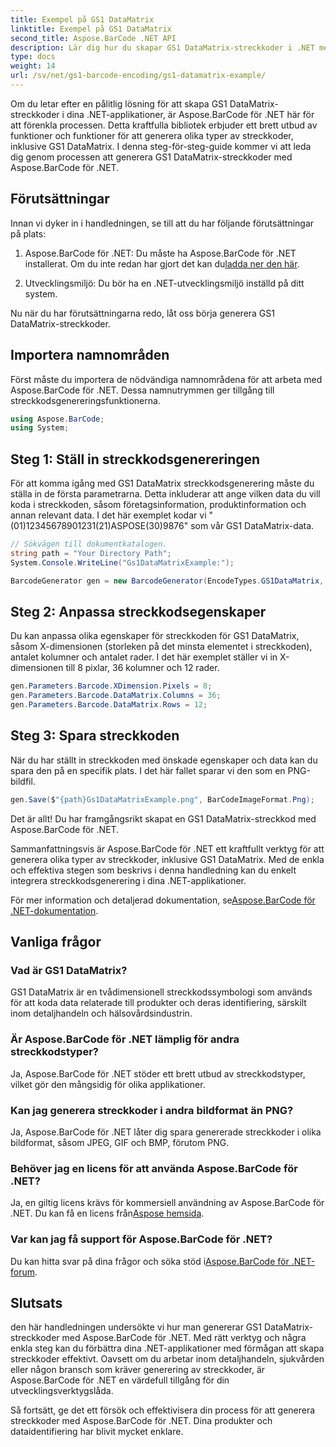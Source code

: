 ```yaml
---
title: Exempel på GS1 DataMatrix
linktitle: Exempel på GS1 DataMatrix
second_title: Aspose.BarCode .NET API
description: Lär dig hur du skapar GS1 DataMatrix-streckkoder i .NET med Aspose.BarCode. Generera streckkoder med enkelhet och effektivitet med bara några få steg.
type: docs
weight: 14
url: /sv/net/gs1-barcode-encoding/gs1-datamatrix-example/
---
```


Om du letar efter en pålitlig lösning för att skapa GS1 DataMatrix-streckkoder i dina .NET-applikationer, är Aspose.BarCode för .NET här för att förenkla processen. Detta kraftfulla bibliotek erbjuder ett brett utbud av funktioner och funktioner för att generera olika typer av streckkoder, inklusive GS1 DataMatrix. I denna steg-för-steg-guide kommer vi att leda dig genom processen att generera GS1 DataMatrix-streckkoder med Aspose.BarCode för .NET.

## Förutsättningar

Innan vi dyker in i handledningen, se till att du har följande förutsättningar på plats:

1. Aspose.BarCode för .NET: Du måste ha Aspose.BarCode för .NET installerat. Om du inte redan har gjort det kan du[ladda ner den här](https://releases.aspose.com/barcode/net/).

2. Utvecklingsmiljö: Du bör ha en .NET-utvecklingsmiljö inställd på ditt system.

Nu när du har förutsättningarna redo, låt oss börja generera GS1 DataMatrix-streckkoder.

## Importera namnområden

Först måste du importera de nödvändiga namnområdena för att arbeta med Aspose.BarCode för .NET. Dessa namnutrymmen ger tillgång till streckkodsgenereringsfunktionerna.

```csharp
using Aspose.BarCode;
using System;
```

## Steg 1: Ställ in streckkodsgenereringen

För att komma igång med GS1 DataMatrix streckkodsgenerering måste du ställa in de första parametrarna. Detta inkluderar att ange vilken data du vill koda i streckkoden, såsom företagsinformation, produktinformation och annan relevant data. I det här exemplet kodar vi "(01)12345678901231(21)ASPOSE(30)9876" som vår GS1 DataMatrix-data.

```csharp
// Sökvägen till dokumentkatalogen.
string path = "Your Directory Path";
System.Console.WriteLine("Gs1DataMatrixExample:");

BarcodeGenerator gen = new BarcodeGenerator(EncodeTypes.GS1DataMatrix, "(01)12345678901231(21)ASPOSE(30)9876");
```

## Steg 2: Anpassa streckkodsegenskaper

Du kan anpassa olika egenskaper för streckkoden för GS1 DataMatrix, såsom X-dimensionen (storleken på det minsta elementet i streckkoden), antalet kolumner och antalet rader. I det här exemplet ställer vi in X-dimensionen till 8 pixlar, 36 kolumner och 12 rader.

```csharp
gen.Parameters.Barcode.XDimension.Pixels = 8;
gen.Parameters.Barcode.DataMatrix.Columns = 36;
gen.Parameters.Barcode.DataMatrix.Rows = 12;
```

## Steg 3: Spara streckkoden

När du har ställt in streckkoden med önskade egenskaper och data kan du spara den på en specifik plats. I det här fallet sparar vi den som en PNG-bildfil.

```csharp
gen.Save($"{path}Gs1DataMatrixExample.png", BarCodeImageFormat.Png);
```

Det är allt! Du har framgångsrikt skapat en GS1 DataMatrix-streckkod med Aspose.BarCode för .NET.

Sammanfattningsvis är Aspose.BarCode för .NET ett kraftfullt verktyg för att generera olika typer av streckkoder, inklusive GS1 DataMatrix. Med de enkla och effektiva stegen som beskrivs i denna handledning kan du enkelt integrera streckkodsgenerering i dina .NET-applikationer.

 För mer information och detaljerad dokumentation, se[Aspose.BarCode för .NET-dokumentation](https://reference.aspose.com/barcode/net/).

## Vanliga frågor

### Vad är GS1 DataMatrix?
GS1 DataMatrix är en tvådimensionell streckkodssymbologi som används för att koda data relaterade till produkter och deras identifiering, särskilt inom detaljhandeln och hälsovårdsindustrin.

### Är Aspose.BarCode för .NET lämplig för andra streckkodstyper?
Ja, Aspose.BarCode för .NET stöder ett brett utbud av streckkodstyper, vilket gör den mångsidig för olika applikationer.

### Kan jag generera streckkoder i andra bildformat än PNG?
Ja, Aspose.BarCode för .NET låter dig spara genererade streckkoder i olika bildformat, såsom JPEG, GIF och BMP, förutom PNG.

### Behöver jag en licens för att använda Aspose.BarCode för .NET?
 Ja, en giltig licens krävs för kommersiell användning av Aspose.BarCode för .NET. Du kan få en licens från[Aspose hemsida](https://purchase.aspose.com/buy).

### Var kan jag få support för Aspose.BarCode för .NET?
 Du kan hitta svar på dina frågor och söka stöd i[Aspose.BarCode för .NET-forum](https://forum.aspose.com/c/barcode/13).

## Slutsats

den här handledningen undersökte vi hur man genererar GS1 DataMatrix-streckkoder med Aspose.BarCode för .NET. Med rätt verktyg och några enkla steg kan du förbättra dina .NET-applikationer med förmågan att skapa streckkoder effektivt. Oavsett om du arbetar inom detaljhandeln, sjukvården eller någon bransch som kräver generering av streckkoder, är Aspose.BarCode för .NET en värdefull tillgång för din utvecklingsverktygslåda.

Så fortsätt, ge det ett försök och effektivisera din process för att generera streckkoder med Aspose.BarCode för .NET. Dina produkter och dataidentifiering har blivit mycket enklare.
